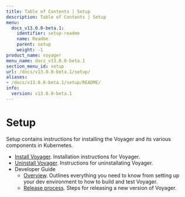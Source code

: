 ```yaml
---
title: Table of Contents | Setup
description: Table of Contents | Setup
menu:
  docs_v13.0.0-beta.1:
    identifier: setup-readme
    name: Readme
    parent: setup
    weight: -1
product_name: voyager
menu_name: docs_v13.0.0-beta.1
section_menu_id: setup
url: /docs/v13.0.0-beta.1/setup/
aliases:
- /docs/v13.0.0-beta.1/setup/README/
info:
  version: v13.0.0-beta.1
---
```


# Setup

Setup contains instructions for installing the Voyager and its various components in Kubernetes.

- [Install Voyager](/docs/v13.0.0-beta.1/setup/install). Installation instructions for Voyager.
- [Uninstall Voyager](/docs/v13.0.0-beta.1/setup/uninstall). Instructions for uninstallating Voyager.
- Developer Guide
  - [Overview](/docs/v13.0.0-beta.1/setup/developer-guide/overview). Outlines everything you need to know from setting up your dev environment to how to build and test Voyager.
  - [Release process](/docs/v13.0.0-beta.1/setup/developer-guide/release). Steps for releasing a new version of Voyager.
